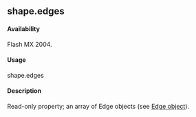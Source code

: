 ## shape.edges

#### Availability

Flash MX 2004.

#### Usage

shape.edges

#### Description

Read-only property; an array of Edge objects (see [Edge object](#!AdobeDocs/developers-animatesdk-docs/master/Edge_object/edge_summary.md)).

